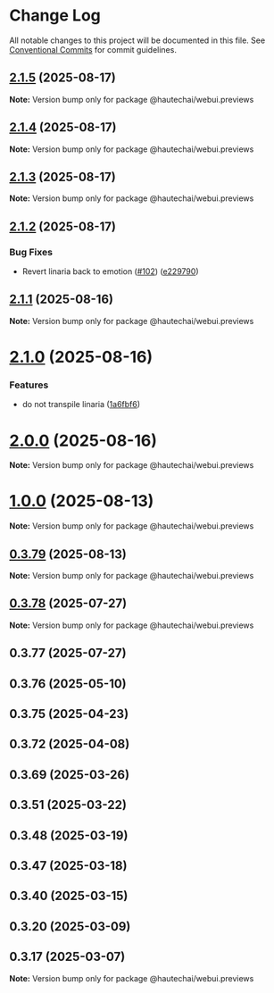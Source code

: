 # Change Log

All notable changes to this project will be documented in this file.
See [Conventional Commits](https://conventionalcommits.org) for commit guidelines.

## [2.1.5](https://github.com/HautechAI/webui/compare/@hautechai/webui.previews@2.1.4...@hautechai/webui.previews@2.1.5) (2025-08-17)

**Note:** Version bump only for package @hautechai/webui.previews

## [2.1.4](https://github.com/HautechAI/webui/compare/@hautechai/webui.previews@2.1.3...@hautechai/webui.previews@2.1.4) (2025-08-17)

**Note:** Version bump only for package @hautechai/webui.previews

## [2.1.3](https://github.com/HautechAI/webui/compare/@hautechai/webui.previews@2.1.2...@hautechai/webui.previews@2.1.3) (2025-08-17)

**Note:** Version bump only for package @hautechai/webui.previews

## [2.1.2](https://github.com/HautechAI/webui/compare/@hautechai/webui.previews@2.1.1...@hautechai/webui.previews@2.1.2) (2025-08-17)

### Bug Fixes

- Revert linaria back to emotion ([#102](https://github.com/HautechAI/webui/issues/102)) ([e229790](https://github.com/HautechAI/webui/commit/e229790dae8eba4b3037bbe41365e5a73ab7f6dc))

## [2.1.1](https://github.com/HautechAI/webui/compare/@hautechai/webui.previews@2.1.0...@hautechai/webui.previews@2.1.1) (2025-08-16)

**Note:** Version bump only for package @hautechai/webui.previews

# [2.1.0](https://github.com/HautechAI/webui/compare/@hautechai/webui.previews@1.0.0...@hautechai/webui.previews@2.1.0) (2025-08-16)

### Features

- do not transpile linaria ([1a6fbf6](https://github.com/HautechAI/webui/commit/1a6fbf6353a0e5028040006b5045170cf83f1ba0))

# [2.0.0](https://github.com/HautechAI/webui/compare/@hautechai/webui.previews@1.0.0...@hautechai/webui.previews@2.0.0) (2025-08-16)

**Note:** Version bump only for package @hautechai/webui.previews

# [1.0.0](https://github.com/HautechAI/webui/compare/@hautechai/webui.previews@0.3.79...@hautechai/webui.previews@1.0.0) (2025-08-13)

**Note:** Version bump only for package @hautechai/webui.previews

## [0.3.79](https://github.com/HautechAI/webui/compare/@hautechai/webui.previews@0.3.78...@hautechai/webui.previews@0.3.79) (2025-08-13)

**Note:** Version bump only for package @hautechai/webui.previews

## [0.3.78](https://github.com/HautechAI/webui/compare/@hautechai/webui.previews@0.3.77...@hautechai/webui.previews@0.3.78) (2025-07-27)

**Note:** Version bump only for package @hautechai/webui.previews

## 0.3.77 (2025-07-27)

## 0.3.76 (2025-05-10)

## 0.3.75 (2025-04-23)

## 0.3.72 (2025-04-08)

## 0.3.69 (2025-03-26)

## 0.3.51 (2025-03-22)

## 0.3.48 (2025-03-19)

## 0.3.47 (2025-03-18)

## 0.3.40 (2025-03-15)

## 0.3.20 (2025-03-09)

## 0.3.17 (2025-03-07)

**Note:** Version bump only for package @hautechai/webui.previews
